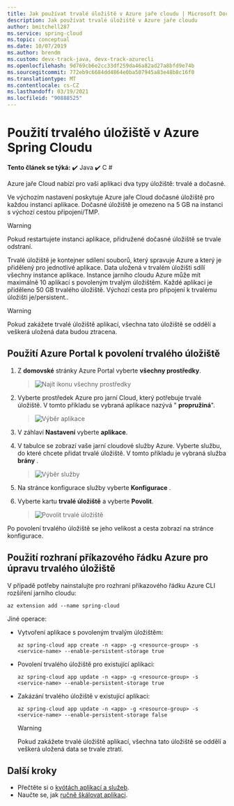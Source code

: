 ```yaml
---
title: Jak používat trvalé úložiště v Azure jaře cloudu | Microsoft Docs
description: Jak používat trvalé úložiště v Azure jaře cloudu
author: bmitchell287
ms.service: spring-cloud
ms.topic: conceptual
ms.date: 10/07/2019
ms.author: brendm
ms.custom: devx-track-java, devx-track-azurecli
ms.openlocfilehash: 9d769cb6e2cc33df259da46a82ad27a8bfd9e74b
ms.sourcegitcommit: 772eb9c6684dd4864e0ba507945a83e48b8c16f0
ms.translationtype: MT
ms.contentlocale: cs-CZ
ms.lasthandoff: 03/19/2021
ms.locfileid: "90888525"
---
```

# <a name="use-persistent-storage-in-azure-spring-cloud"></a>Použití trvalého úložiště v Azure Spring Cloudu

**Tento článek se týká:** ✔️ Java ✔️ C #

Azure jaře Cloud nabízí pro vaši aplikaci dva typy úložiště: trvalé a dočasné.

Ve výchozím nastavení poskytuje Azure jaře Cloud dočasné úložiště pro každou instanci aplikace. Dočasné úložiště je omezeno na 5 GB na instanci s výchozí cestou připojení/TMP.

> [!WARNING]
> Pokud restartujete instanci aplikace, přidružené dočasné úložiště se trvale odstraní.

Trvalé úložiště je kontejner sdílení souborů, který spravuje Azure a který je přidělený pro jednotlivé aplikace. Data uložená v trvalém úložišti sdílí všechny instance aplikace. Instance jarního cloudu Azure může mít maximálně 10 aplikací s povoleným trvalým úložištěm. Každé aplikaci je přiděleno 50 GB trvalého úložiště. Výchozí cesta pro připojení k trvalému úložišti je/persistent..

> [!WARNING]
> Pokud zakážete trvalé úložiště aplikací, všechna tato úložiště se oddělí a veškerá uložená data budou ztracena.

## <a name="use-the-azure-portal-to-enable-persistent-storage"></a>Použití Azure Portal k povolení trvalého úložiště

1. Z **domovské** stránky Azure Portal vyberte **všechny prostředky**.

    >![Najít ikonu všechny prostředky](media/portal-all-resources.jpg)

1. Vyberte prostředek Azure pro jarní Cloud, který potřebuje trvalé úložiště. V tomto příkladu se vybraná aplikace nazývá " **propružiná**".

    > ![Výběr aplikace](media/select-service.jpg)

1. V záhlaví **Nastavení** vyberte **aplikace**.

1. V tabulce se zobrazí vaše jarní cloudové služby Azure.  Vyberte službu, do které chcete přidat trvalé úložiště. V tomto příkladu je vybraná služba **brány** .

    > ![Výběr služby](media/select-gateway.jpg)

1. Na stránce konfigurace služby vyberte **Konfigurace** .

1. Vyberte kartu **trvalé úložiště** a vyberte **Povolit**.

    > ![Povolit trvalé úložiště](media/enable-persistent-storage.jpg)

Po povolení trvalého úložiště se jeho velikost a cesta zobrazí na stránce konfigurace.

## <a name="use-the-azure-cli-to-modify-persistent-storage"></a>Použití rozhraní příkazového řádku Azure pro úpravu trvalého úložiště

V případě potřeby nainstalujte pro rozhraní příkazového řádku Azure CLI rozšíření jarního cloudu:

```azurecli
az extension add --name spring-cloud
```
Jiné operace:

* Vytvoření aplikace s povoleným trvalým úložištěm:

    ```azurecli
    az spring-cloud app create -n <app> -g <resource-group> -s <service-name> --enable-persistent-storage true
    ```

* Povolení trvalého úložiště pro existující aplikaci:

    ```azurecli
    az spring-cloud app update -n <app> -g <resource-group> -s <service-name> --enable-persistent-storage true
    ```

* Zakázání trvalého úložiště v existující aplikaci:

    ```azurecli
    az spring-cloud app update -n <app> -g <resource-group> -s <service-name> --enable-persistent-storage false
    ```

    > [!WARNING]
    > Pokud zakážete trvalé úložiště aplikací, všechna tato úložiště se oddělí a veškerá uložená data se trvale ztratí.

## <a name="next-steps"></a>Další kroky

* Přečtěte si o [kvótách aplikací a služeb](spring-cloud-quotas.md).
* Naučte se, jak [ručně škálovat aplikaci](spring-cloud-tutorial-scale-manual.md).
